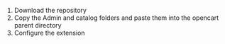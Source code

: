 1. Download the repository
2. Copy the Admin and catalog folders and paste them into the opencart parent directory
3. Configure the extension 